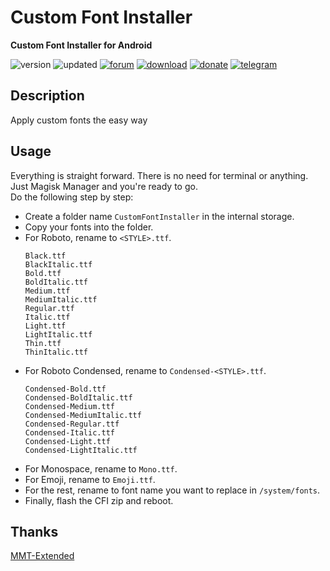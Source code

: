 # Custom Font Installer
**Custom Font Installer for Android**

![version](https://img.shields.io/badge/Version-1.8-brightgreen.svg) 
![updated](https://img.shields.io/badge/Updated-jun_17,_2020-green.svg) 
[![forum](https://img.shields.io/badge/Forum-XDA-orange.svg)](https://forum.xda-developers.com/apps/magisk/font-headline-fonts-nongthaihoang-t3886349) 
[![download](https://img.shields.io/badge/Download-↓-yellow.svg)](https://github.com/nongthaihoang/custom_font_installer/releases)
[![donate](https://img.shields.io/badge/Donate-Paypal-blue.svg)](https://paypal.me/nongthaihoang)
[![telegram](https://img.shields.io/badge/Help-Telegram-blue.svg)](https://t.me/MagiskFontsDisc)

 
## Description
Apply custom fonts the easy way

## Usage
Everything is straight forward. There is no need for terminal or anything. Just Magisk Manager and you're ready to go.  
Do the following step by step:
- Create a folder name ``CustomFontInstaller`` in the internal storage.  
- Copy your fonts into the folder.  
- For Roboto, rename to ``<STYLE>.ttf``.  
  ```
  Black.ttf  
  BlackItalic.ttf  
  Bold.ttf  
  BoldItalic.ttf  
  Medium.ttf  
  MediumItalic.ttf  
  Regular.ttf  
  Italic.ttf  
  Light.ttf  
  LightItalic.ttf  
  Thin.ttf  
  ThinItalic.ttf  
  ```
- For Roboto Condensed, rename to ``Condensed-<STYLE>.ttf``.  
  ```
  Condensed-Bold.ttf  
  Condensed-BoldItalic.ttf  
  Condensed-Medium.ttf  
  Condensed-MediumItalic.ttf  
  Condensed-Regular.ttf  
  Condensed-Italic.ttf  
  Condensed-Light.ttf  
  Condensed-LightItalic.ttf
  ```
- For Monospace, rename to ``Mono.ttf``.  
- For Emoji, rename to ``Emoji.ttf``.  
- For the rest, rename to font name you want to replace in ```/system/fonts```.  
- Finally, flash the CFI zip and reboot.  

## Thanks
[MMT-Extended](https://github.com/Zackptg5/MMT-Extended)
